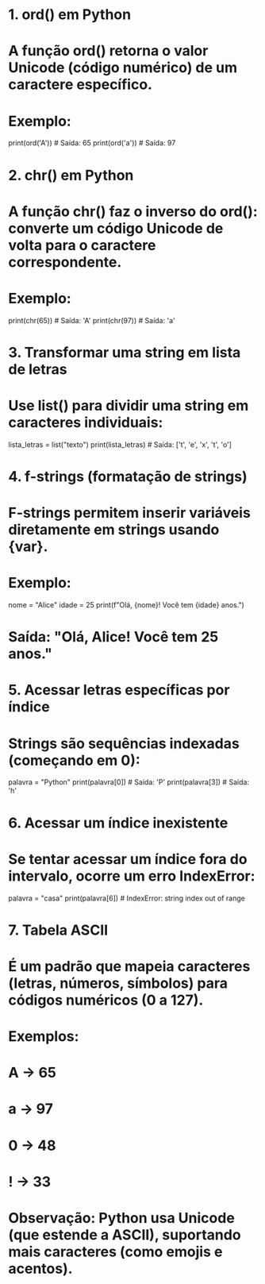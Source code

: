 # 1. ord() em Python
# A função ord() retorna o valor Unicode (código numérico) de um caractere específico.
# Exemplo:

print(ord('A'))  # Saída: 65
print(ord('a'))  # Saída: 97


# 2. chr() em Python
# A função chr() faz o inverso do ord(): converte um código Unicode de volta para o caractere correspondente.
# Exemplo:

print(chr(65))  # Saída: 'A'
print(chr(97))  # Saída: 'a'
# 3. Transformar uma string em lista de letras
# Use list() para dividir uma string em caracteres individuais:

lista_letras = list("texto")
print(lista_letras)  # Saída: ['t', 'e', 'x', 't', 'o']


# 4. f-strings (formatação de strings)
# F-strings permitem inserir variáveis diretamente em strings usando {var}.
# Exemplo:


nome = "Alice"
idade = 25
print(f"Olá, {nome}! Você tem {idade} anos.")  
# Saída: "Olá, Alice! Você tem 25 anos."


# 5. Acessar letras específicas por índice
# Strings são sequências indexadas (começando em 0):

palavra = "Python"
print(palavra[0])  # Saída: 'P'
print(palavra[3])  # Saída: 'h'
# 6. Acessar um índice inexistente
# Se tentar acessar um índice fora do intervalo, ocorre um erro IndexError:

palavra = "casa"
print(palavra[6])  # IndexError: string index out of range


# 7. Tabela ASCII
# É um padrão que mapeia caracteres (letras, números, símbolos) para códigos numéricos (0 a 127).
# Exemplos:

# A → 65
# a → 97
# 0 → 48
# ! → 33
# Observação: Python usa Unicode (que estende a ASCII), suportando mais caracteres (como emojis e acentos).
